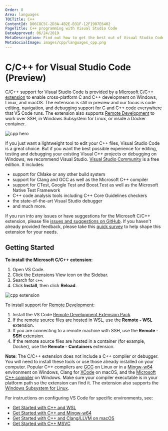 ```yaml
---
Order: 8
Area: languages
TOCTitle: C++
ContentId: D06C8C5C-2D3A-4B2E-B31F-12F1907E6402
PageTitle: C++ programming with Visual Studio Code
DateApproved: 06/24/2019
MetaDescription: Find out how to get the best out of Visual Studio Code and C++.
MetaSocialImage: images/cpp/languages_cpp.png
---
```

# C/C++ for Visual Studio Code (Preview)

C/C++ support for Visual Studio Code is provided by a [Microsoft C/C++ extension](https://marketplace.visualstudio.com/items?itemName=ms-vscode.cpptools) to enable cross-platform C and C++ development on Windows, Linux, and macOS. The extension is still in preview and our focus is code editing, navigation, and debugging support for C and C++ code everywhere that VS Code runs. The extension also supports [Remote Development](/docs/remote/remote-overview.md) to work over SSH, in Windows Subsystem for Linux, or inside a Docker container.

![cpp hero](images/cpp/cpp-hero.png)

If you just want a lightweight tool to edit your C++ files, Visual Studio Code is a great choice. But if you want the best possible experience for editing, testing and debugging your existing Visual C++ projects or debugging on Windows, we recommend Visual Studio. [Visual Studio Community](https://visualstudio.microsoft.com/vs/community) is a free edition. It includes:

- support for CMake or any other build system
- support for Clang and GCC as well as the Microsoft C++ compiler
- support for CTest, Google Test and Boost.Test as well as the Microsoft Native Test Framework
- C++ code analysis tools including C++ Core Guidelines checkers
- the state-of-the-art Visual Studio debugger
- and much more.

If you run into any issues or have suggestions for the Microsoft C/C++ extension, please file [issues and suggestions on GitHub](https://github.com/Microsoft/vscode-cpptools/issues). If you haven't already provided feedback, please take this [quick survey](https://www.research.net/r/VBVV6C6) to help shape this extension for your needs.

## Getting Started

**To install the Microsoft C/C++ extension:**

1. Open VS Code.
1. Click the Extensions View icon on the Sidebar.
1. Search for `c++`.
1. Click **Install**, then click **Reload**.

![cpp extension](images/cpp/cpp-extension.png)

To install support for [Remote Development](/docs/remote/remote-overview.md):

1. Install the VS Code [Remote Development Extension Pack](https://marketplace.visualstudio.com/items?itemName=ms-vscode-remote.vscode-remote-extensionpack).
1. If the remote source files are hosted in WSL, use the **Remote - WSL** extension.
1. If you are connecting to a remote machine with SSH, use the **Remote - SSH** extension.
1. If the remote source files are hosted in a container (for example, Docker), use the **Remote - Containers** extension.

**Note**: The C/C++ extension does not include a C++ compiler or debugger. You will need to install these tools or use those already installed on your computer. Popular C++ compilers are [GCC](https://gcc.gnu.org/) on Linux or in a [Mingw-w64](http://www.mingw-w64.org/) environment on Windows, Clang for [XCode](https://developer.apple.com/xcode/) on macOS, and the [Microsoft C++ compiler](https://docs.microsoft.com/cpp/build/building-on-the-command-line?view=vs-2019) on Windows. Make sure your compiler executable is in your platform path so the extension can find it. The extension also supports the [Windows Subsystem for Linux](https://github.com/Microsoft/vscode-cpptools/blob/master/Documentation/LanguageServer/Windows%20Subsystem%20for%20Linux.md).

For instructions on configuring VS Code for specific environments, see:

- [Get Started with C++ and WSL](/docs/cpp/config-wsl.md)
- [Get Started with C++ and Mingw-w64](/docs/cpp/config-mingw.md)
- [Get Started with C++ and Clang/LLVM on macOS](/docs/cpp/config-clang-mac.md)
- [Get Started with C++ MSVC](/docs/cpp/config-msvc.md)
